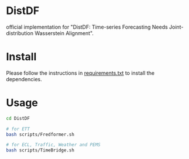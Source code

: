 # DistDF
official implementation for "DistDF: Time-series Forecasting Needs Joint-distribution Wasserstein Alignment".

# Install

Please follow the instructions in [requirements.txt](requirements.txt) to install the dependencies.


# Usage

```bash
cd DistDF

# for ETT
bash scripts/Fredformer.sh

# for ECL, Traffic, Weather and PEMS
bash scripts/TimeBridge.sh
```